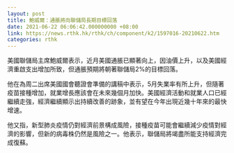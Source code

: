 ```yaml
---
layout: post
title: 鮑威爾：通脹將向聯儲局長期目標回落
date: 2021-06-22 06:06:42.000000000 +08:00
link: https://news.rthk.hk/rthk/ch/component/k2/1597016-20210622.htm
categories: rthk
---
```


美國聯儲局主席鮑威爾表示，近月美國通脹已顯著向上，因油價上升，以及美國經濟重啟支出增加所致，但通脹預期將朝著聯儲局2%的目標回落。

他在為周二出席美國國會聽證會準備的講稿中表示，5月失業率有所上升，但隨著疫苗接種增加，就業增長應該會在未來幾個月加快。美國經濟活動和就業人口已經繼續走強，經濟繼續顯示出持續改善的跡象，並有望在今年出現近幾十年來的最快增速。

他又指，新型肺炎疫情仍對經濟前景構成風險，接種疫苗可能會繼續減少疫情對經濟的影響，但新的病毒株仍然是風險之一。他表示，聯儲局將竭盡所能支持經濟完成復蘇。
